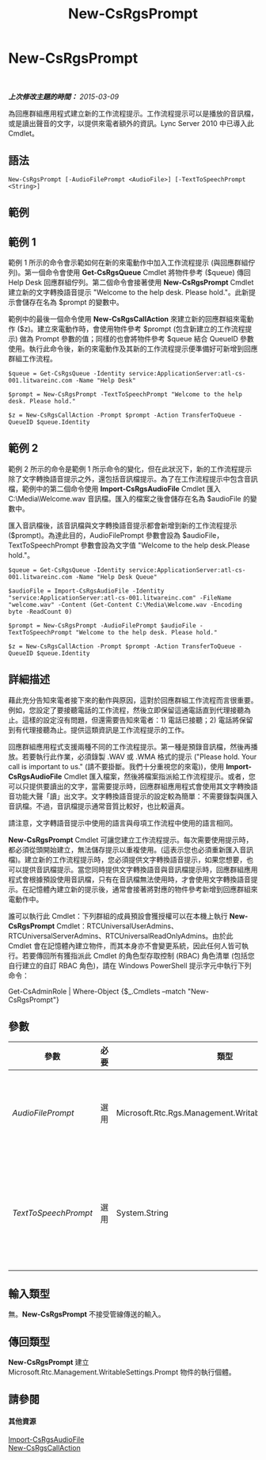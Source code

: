 ﻿---
title: New-CsRgsPrompt
TOCTitle: New-CsRgsPrompt
ms:assetid: 6812acbf-ae56-43a6-a2d7-e28a930f81c7
ms:mtpsurl: https://technet.microsoft.com/zh-tw/library/Gg398486(v=OCS.15)
ms:contentKeyID: 49291187
ms.date: 08/10/2015
mtps_version: v=OCS.15
ms.translationtype: HT
---

# New-CsRgsPrompt

 

_**上次修改主題的時間：** 2015-03-09_

為回應群組應用程式建立新的工作流程提示。工作流程提示可以是播放的音訊檔，或是讀出聲音的文字，以提供來電者額外的資訊。Lync Server 2010 中已導入此 Cmdlet。

## 語法

    New-CsRgsPrompt [-AudioFilePrompt <AudioFile>] [-TextToSpeechPrompt <String>]

## 範例

## 範例 1

範例 1 所示的命令會示範如何在新的來電動作中加入工作流程提示 (與回應群組佇列)。第一個命令會使用 **Get-CsRgsQueue** Cmdlet 將物件參考 ($queue) 傳回 Help Desk 回應群組佇列。第二個命令會接著使用 **New-CsRgsPrompt** Cmdlet 建立新的文字轉換語音提示 "Welcome to the help desk. Please hold."。此新提示會儲存在名為 $prompt 的變數中。

範例中的最後一個命令使用 **New-CsRgsCallAction** 來建立新的回應群組來電動作 ($z)。建立來電動作時，會使用物件參考 $prompt (包含新建立的工作流程提示) 做為 Prompt 參數的值；同樣的也會將物件參考 $queue 結合 QueueID 參數使用。執行此命令後，新的來電動作及其新的工作流程提示便準備好可新增到回應群組工作流程。

    $queue = Get-CsRgsQueue -Identity service:ApplicationServer:atl-cs-001.litwareinc.com -Name "Help Desk"
    
    $prompt = New-CsRgsPrompt -TextToSpeechPrompt "Welcome to the help desk. Please hold."
    
    $z = New-CsRgsCallAction -Prompt $prompt -Action TransferToQueue -QueueID $queue.Identity

## 範例 2

範例 2 所示的命令是範例 1 所示命令的變化，但在此狀況下，新的工作流程提示除了文字轉換語音提示之外，還包括音訊檔提示。為了在工作流程提示中包含音訊檔，範例中的第二個命令使用 **Import-CsRgsAudioFile** Cmdlet 匯入 C:\\Media\\Welcome.wav 音訊檔。匯入的檔案之後會儲存在名為 $audioFile 的變數中。

匯入音訊檔後，該音訊檔與文字轉換語音提示都會新增到新的工作流程提示 ($prompt)。為達此目的，AudioFilePrompt 參數會設為 $audioFile，TextToSpeechPrompt 參數會設為文字值 "Welcome to the help desk.Please hold."。

    $queue = Get-CsRgsQueue -Identity service:ApplicationServer:atl-cs-001.litwareinc.com -Name "Help Desk Queue"
    
    $audioFile = Import-CsRgsAudioFile -Identity "service:ApplicationServer:atl-cs-001.litwareinc.com" -FileName "welcome.wav" -Content (Get-Content C:\Media\Welcome.wav -Encoding byte -ReadCount 0)
    
    $prompt = New-CsRgsPrompt -AudioFilePrompt $audioFile -TextToSpeechPrompt "Welcome to the help desk. Please hold."
    
    $z = New-CsRgsCallAction -Prompt $prompt -Action TransferToQueue -QueueID $queue.Identity

## 詳細描述

藉此充分告知來電者接下來的動作與原因，這對於回應群組工作流程而言很重要。例如，您設定了要接聽電話的工作流程，然後立即保留這通電話直到代理接聽為止。這樣的設定沒有問題，但還需要告知來電者：1) 電話已接聽；2) 電話將保留到有代理接聽為止。提供這類資訊是工作流程提示的工作。

回應群組應用程式支援兩種不同的工作流程提示。第一種是預錄音訊檔，然後再播放。若要執行此作業，必須錄製 .WAV 或 .WMA 格式的提示 ("Please hold. Your call is important to us." (請不要掛斷。我們十分重視您的來電))，使用 **Import-CsRgsAudioFile** Cmdlet 匯入檔案，然後將檔案指派給工作流程提示。或者，您可以只提供要讀出的文字，當需要提示時，回應群組應用程式會使用其文字轉換語音功能大聲「讀」出文字。文字轉換語音提示的設定較為簡單：不需要錄製與匯入音訊檔。不過，音訊檔提示通常音質比較好，也比較逼真。

請注意，文字轉語音提示中使用的語言與母項工作流程中使用的語言相同。

**New-CsRgsPrompt** Cmdlet 可讓您建立工作流程提示。每次需要使用提示時，都必須從頭開始建立，無法儲存提示以重複使用。(這表示您也必須重新匯入音訊檔)。建立新的工作流程提示時，您必須提供文字轉換語音提示，如果您想要，也可以提供音訊檔提示。當您同時提供文字轉換語音與音訊檔提示時，回應群組應用程式會根據預設使用音訊檔，只有在音訊檔無法使用時，才會使用文字轉換語音提示。在記憶體內建立新的提示後，通常會接著將對應的物件參考新增到回應群組來電動作中。

誰可以執行此 Cmdlet：下列群組的成員預設會獲授權可以在本機上執行 **New-CsRgsPrompt** Cmdlet：RTCUniversalUserAdmins、RTCUniversalServerAdmins、RTCUniversalReadOnlyAdmins。由於此 Cmdlet 會在記憶體內建立物件，而其本身亦不會變更系統，因此任何人皆可執行。若要傳回所有獲指派此 Cmdlet 的角色型存取控制 (RBAC) 角色清單 (包括您自行建立的自訂 RBAC 角色)，請在 Windows PowerShell 提示字元中執行下列命令：

Get-CsAdminRole | Where-Object {$\_.Cmdlets –match "New-CsRgsPrompt"}

## 參數


<table>
<colgroup>
<col style="width: 25%" />
<col style="width: 25%" />
<col style="width: 25%" />
<col style="width: 25%" />
</colgroup>
<thead>
<tr class="header">
<th>參數</th>
<th>必要</th>
<th>類型</th>
<th>說明</th>
</tr>
</thead>
<tbody>
<tr class="odd">
<td><p><em>AudioFilePrompt</em></p></td>
<td><p>選用</p></td>
<td><p>Microsoft.Rtc.Rgs.Management.WritableSettings.AudioFile</p></td>
<td><p>工作流程啟用時播放的音訊檔。音訊檔必須使用 <strong>Import-CsRgsAudioFile</strong> Cmdlet 匯入。</p></td>
</tr>
<tr class="even">
<td><p><em>TextToSpeechPrompt</em></p></td>
<td><p>選用</p></td>
<td><p>System.String</p></td>
<td><p>工作流程啟用時讀出的文字轉換語音 ( TTS) 提示。TTS 提示只有在未指定音訊檔時才會使用，最多可容納 4096 個字元。</p></td>
</tr>
</tbody>
</table>


## 輸入類型

無。**New-CsRgsPrompt** 不接受管線傳送的輸入。

## 傳回類型

**New-CsRgsPrompt** 建立 Microsoft.Rtc.Management.WritableSettings.Prompt 物件的執行個體。

## 請參閱

#### 其他資源

[Import-CsRgsAudioFile](import-csrgsaudiofile.md)  
[New-CsRgsCallAction](new-csrgscallaction.md)

